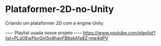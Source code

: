 # Plataformer-2D-no-Unity
Criando um plataformer 2D com a engine Unity

---- Playlist usada nesse projeto ----
https://www.youtube.com/playlist?list=PLgOEwFbvGm5o8hayFB6skAfa8Z-mw4dPV
